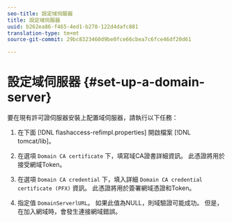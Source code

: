 ```yaml
---
seo-title: 設定域伺服器
title: 設定域伺服器
uuid: b262ea86-f465-4ed1-b278-122d4dafc881
translation-type: tm+mt
source-git-commit: 29bc8323460d9be0fce66cbea7c6fce46df20d61

---
```



# 設定域伺服器 {#set-up-a-domain-server}

要在現有許可證伺服器安裝上配置域伺服器，請執行以下任務：

1. 在下面 [!DNL flashaccess-refimpl.properties] 開啟檔案 [!DNL tomcat/lib]。

1. 在選項 `Domain CA certificate` 下，填寫域CA證書詳細資訊。 此憑證將用於接受網域Token。
1. 在選項 `Domain CA credential` 下，填入詳細 `Domain CA credential certificate (PFX)` 資訊。 此憑證將用於簽署網域憑證和Token。

1. 指定值 `DomainServerlURL`。 如果此值為NULL，則域驗證可能成功。 但是，在加入網域時，會發生連接網域錯誤。

